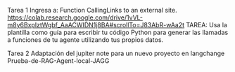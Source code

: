 Tarea 1
    Ingresa a:
    Function CallingLinks to an external site.
    https://colab.research.google.com/drive/1vVL-m8y6BxpIztWgbf_AaACWIDN1j8BA#scrollTo=J83AbR-wAa2t
    TAREA:
    Usa la plantilla como guía para escribir tu código Python para generar las llamadas a funciones de tu agente utilizando tus propios datos.

  Tarea 2
    Adaptación del jupiter note para un nuevo proyecto en langchange Prueba-de-RAG-Agent-local-JAGG
    

